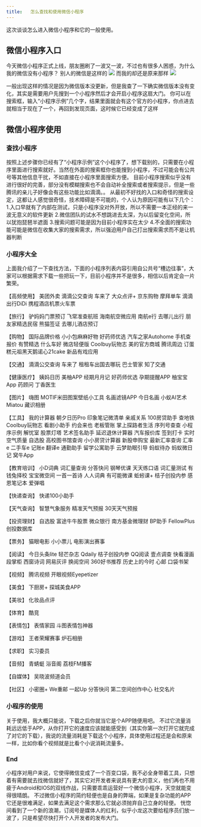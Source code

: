 ```yaml
---
title:   怎么查找和使用微信小程序
---
```

这次谈谈怎么进入微信小程序和它的一般使用。

## 微信小程序入口
今天微信小程序正式上线，朋友圈刷了一波又一波，不过也有很多人困惑，为什么我的微信没有小程序？
别人的微信是这样的
![](http://ofibx667h.bkt.clouddn.com/WechatIMG1.jpeg)
而我的却还是原来那样
![](http://ofibx667h.bkt.clouddn.com/blog/img/17-1-9-wechat2.jpg)

一般出现这样的情况是因为微信版本没更新，但是我查了一下确实微信版本没有变化，其实是需要用户先搜到一个小程序然后才会开启小程序这扇大门。
你可以在搜索框，输入“小程序示例”几个字，结果里面就会有这个官方的小程序，你点进去就相当于现在了一个，再回到发现页面，这时候它已经变成了这样
![]()


## 微信小程序使用

### 查找小程序
按照上述步骤你已经有了“小程序示例”这个小程序了，想下载别的，只需要在小程序里面进行搜索就好。当然在外面的搜索框你也能搜到小程序，不过可能会有公共号等其他信息干扰，不如直接在小程序里面搜索方便。
目前小程序搜索似乎没有进行很好的完善，部分没有模糊搜索也不会自动补全搜索或者搜索提示，但是一些腾讯的亲儿子好像会有这些功能比如滴滴。。
从最初不好找的入口和奇怪的搜索设定，这都让人感觉很奇怪，技术障碍是不可能的，个人认为原因可能有以下几个：
1.入口早就有了内部在测试，只是小程序没对外开放，所以不需要一本正经的来一波无意义的软件更新
2.微信团队的试水不想跳进去太深，为以后留变化空间，所以犹抱琵琶半遮面
3.搜索问题可能是因为目前小程序实在太少
4.不全面的搜索功能可能是微信在收集大家的搜索需求，所以强迫用户自己打出搜索需求而不是让机器判断


### 小程序大全

上面我介绍了一下查找方法，下面的小程序列表内容引用自公共号“槽边往事”，大家可以根据需求下载一些把玩一下，目前小程序并不是很多，相信以后肯定会一片繁荣。

【高频使用】
美团外卖
滴滴公交查询
车来了
大众点评+
京东购物
摩拜单车
滴滴出行DiDi
携程酒店机票火车票

【旅行】
驴妈妈门票预订
飞常准查航班
海南航空微应用
南航e行
去哪儿出行
朋友家精选民宿
熊猫签证
去哪儿酒店预订

【购物】
国际品牌价格
小小包麻麻好物
好药师优选
汽车之家Autohome
手机查报价
有赞精选
什么车好
微店轻便版
Coolbuy玩物志
美的官方商城
腾讯周边
订蛋糕元祖黑天鹅诺心21cake
新品有戏应用

【交通】
滴滴公交查询
车来了
租租车出国去哪玩
巴士管家
知了交通

【健康医疗】
姨妈日历
美柚APP
经期月月记
好药师优选
孕期提醒APP
柚宝宝App
药顾问
丁香医生

【图片】
嗨图
MOTIF米田图案壁纸小工具
名画滤镜APP
今日名画
小蚁AI艺术
Miatou
藏识相册

【工具】
我的计算器
朝夕日历Pro
印象笔记微清单
亲戚关系
100房贷助手
查地铁
Coolbuy玩物志
看剧小助手
约会来也
老板管账
掌上探路者生活
序列号查查
小程序示例
解忧室
股票灯塔
艺术签名助手
延迟退休计算器
汽车报价库
签到打卡
实时空气质量
自选股
高校图书馆查询
小小房贷计算器
新股申购宝
最新汇率查询
汇率e
二手车e
记账e
翻译e
通勤助手
留学公寓助手
云梦助眠引导
蚂蚁待办
蚂蚁微日记
窝牛App

【教育培训】
小D词典
词汇量查询
分答快问
钢琴优课
天天练口语
词汇量测试
有钱兔择校
宝宝微空间
一首一首诗
人人词典
有可能微课
蚯蚓课+
桔子创投内参
感恩笔记本
爱弹唱

【快递查询】
快递100小助手

【天气查询】
智慧气象服务
精准天气预报
30天天气预报

【投资理财】
自选股
富途牛牛股票
微众银行
南方基金微理财
BP助手
FellowPlus创投数据库

【票务】
猫眼电影
小小票儿
电影演出赛事

【阅读】
今日头条lite
轻芒杂志
Qdaily
桔子创投内参
QQ阅读
壹点调查
快看漫画
段掌柜
西窗诗词
网易灰评
换阅空间
360好书推荐
历史上的今时
心邮
口袋书架

【视频】
腾讯视频
开眼视频Eyepetizer

【美食】
下厨房+
探城美食APP

【美妆】
化妆品点评

【体育】
酷竞

【表情包】
表情家园
斗图表情包神器

【游戏】
王者荣耀赛事
炉石相册

【求职】
实习委员

【音频】
青蜻蜓
浴音阁
荔枝FM播客

【自媒体】
吴晓波频道会员

【社区】
小密圈+
We重邮
一起Up
分答快问
第二空间创作中心
社交名片


### 小程序的使用

关于使用，我大概只能说，下载之后你就当它是个APP随便用吧。
不过它流量消耗远远低于APP，从你打开它的速度应该就能感受到（其实你第一次打开它就完成了对它的下载），我说的流量消耗是下载这个小程序，具体使用过程还是会和原来一样，比如你看个视频就是比看个小说消耗流量多。

### End
小程序对用户来说，它使得微信变成了一个百变口袋，我不必全身带着工具，只想着有需要就去找微信就好了，其实它对开发者来说具有更大的意义，他们再也不用疲于Android和IOS的双线作战，只需要乖乖运营好一个微信小程序，天空就能变得很晴朗。
不过微信小程序的简约轻便也是自身的弊端，如果是复杂功能的APP它还是很难满足，如果去满足这个需求那么它就必须抛弃自己立身的轻便。
恍惚间看到了一个新的浪潮，订阅号是媒体人的红利，似乎小龙这次要给程序员们放一波了，只是希望尽快打开个人开发者的发布大门。
